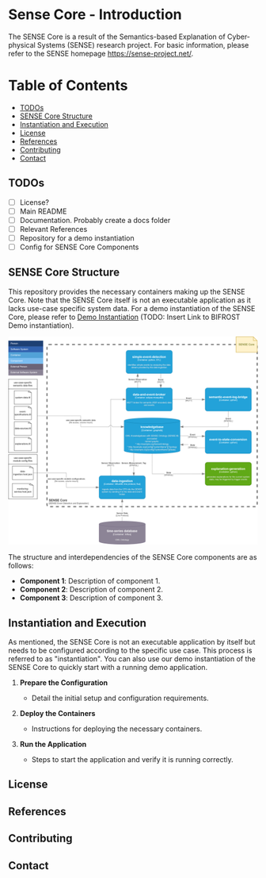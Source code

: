 # Sense Core - Introduction

The SENSE Core is a result of the Semantics-based Explanation of Cyber-physical Systems (SENSE) research project. For basic information, please refer to the SENSE homepage https://sense-project.net/. 


# Table of Contents

- [TODOs](#todos)
- [SENSE Core Structure](#sense-core-structure)
- [Instantiation and Execution](#instantiation-and-execution)
- [License](#license)
- [References](#references)
- [Contributing](#contributing)
- [Contact](#contact)

## TODOs

- [ ] License?
- [ ] Main README
- [ ] Documentation. Probably create a docs folder
- [ ] Relevant References
- [ ] Repository for a demo instantiation
- [ ] Config for SENSE Core Components

## SENSE Core Structure

This repository provides the necessary containers making up the SENSE Core. Note that the SENSE Core itself is not an executable application as it lacks use-case specific system data. For a demo instantiation of the SENSE Core, please refer to  [Demo Instantiation](#) (TODO: Insert Link to BIFROST Demo instantiation).

![SENSE Core Container Structure](./doc/SENSE-Core-C4-Model-Level2-ContainerDiagram.png)

The structure and interdependencies of the SENSE Core components are as follows:

- **Component 1**: Description of component 1.
- **Component 2**: Description of component 2.
- **Component 3**: Description of component 3.

## Instantiation and Execution
As mentioned, the SENSE Core is not an executable application by itself but needs to be configured according to the specific use case. This process is referred to as "instantiation". You can also use our demo instantiation of the SENSE Core to quickly start with a running demo application.


1. **Prepare the Configuration**
   - Detail the initial setup and configuration requirements.

2. **Deploy the Containers**
   - Instructions for deploying the necessary containers.

3. **Run the Application**
   - Steps to start the application and verify it is running correctly.

## License

## References

## Contributing

## Contact